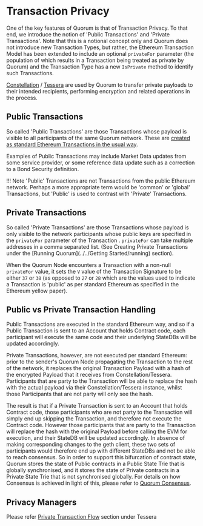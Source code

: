 # Transaction Privacy

One of the key features of Quorum is that of Transaction Privacy.  To that end, we introduce the notion of 'Public Transactions' and 'Private Transactions'.  Note that this is a notional concept only and Quorum does not introduce new Transaction Types, but rather, the Ethereum Transaction Model has been extended to include an optional `privateFor` parameter (the population of which results in a Transaction being treated as private by Quorum) and the Transaction Type has a new `IsPrivate` method to identify such Transactions.

[Constellation](../../Privacy/Constellation/Constellation) / [Tessera](../../Privacy/Tessera/Tessera) are used by Quorum to transfer private payloads to their intended recipients, performing encryption and related operations in the process.

## Public Transactions
So called 'Public Transactions' are those Transactions whose payload is visible to all participants of the same Quorum network. These are [created as standard Ethereum Transactions in the usual way](https://github.com/ethereum/wiki/wiki/JavaScript-API#web3ethsendtransaction).

Examples of Public Transactions may include Market Data updates from some service provider, or some reference data update such as a correction to a Bond Security definition.

!!! Note
    'Public' Transactions are not Transactions from the public Ethereum network.  Perhaps a more appropriate term would be 'common' or 'global' Transactions, but 'Public' is used to contrast with 'Private' Transactions.

## Private Transactions
So called 'Private Transactions' are those Transactions whose payload is only visible to the network participants whose public keys are specified in the `privateFor` parameter of the Transaction .  `privateFor` can take multiple addresses in a comma separated list. (See Creating Private Transactions under the [Running Quorum](../../Getting Started/running) section).  

When the Quorum Node encounters a Transaction with a non-null `privateFor` value, it sets the `V` value of the Transaction Signature to be either `37` or `38` (as opposed to `27` or `28` which are the values used to indicate a Transaction is 'public' as per standard Ethereum as specified in the Ethereum yellow paper).

## Public vs Private Transaction Handling
Public Transactions are executed in the standard Ethereum way, and so if a Public Transaction is sent to an Account that holds Contract code, each participant will execute the same code and their underlying StateDBs will be updated accordingly.

Private Transactions, however, are not executed per standard Ethereum: prior to the sender's Quorum Node propagating the Transaction to the rest of the network, it replaces the original Transaction Payload with a hash of the encrypted Payload that it receives from Constellation/Tessera. Participants that are party to the Transaction will be able to replace the hash with the actual payload via their Constellation/Tessera instance, whilst those Participants that are not party will only see the hash. 

The result is that if a Private Transaction is sent to an Account that holds Contract code, those participants who are not party to the Transaction will simply end up skipping the Transaction, and therefore not execute the Contract code.  However those participants that are party to the Transaction will replace the hash with the original Payload before calling the EVM for execution, and their StateDB will be updated accordingly.  In absence of making corresponding changes to the geth client, these two sets of participants would therefore end up with different StateDBs and not be able to reach consensus. So in order to support this bifurcation of contract state, Quorum stores the state of Public contracts in a Public State Trie that is globally synchronised, and it stores the state of Private contracts in a Private State Trie that is not synchronised globally.  For details on how Consensus is achieved in light of this, please refer to [Quorum Consensus](../../Consensus/Consensus).

## Privacy Managers



Please refer [Private Transaction Flow](../../Privacy/Tessera/How%20Tessera%20Works) section under Tessera
